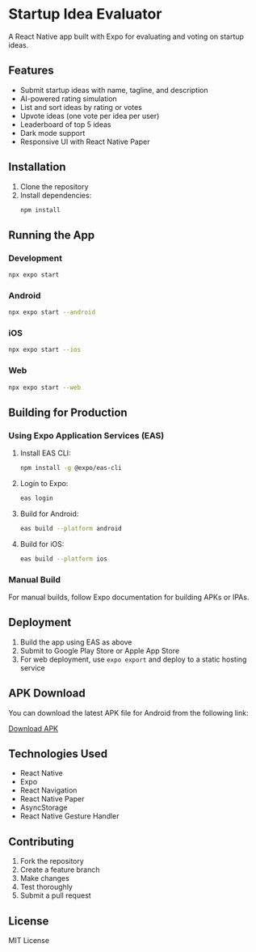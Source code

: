 # Startup Idea Evaluator

A React Native app built with Expo for evaluating and voting on startup ideas.

## Features

- Submit startup ideas with name, tagline, and description
- AI-powered rating simulation
- List and sort ideas by rating or votes
- Upvote ideas (one vote per idea per user)
- Leaderboard of top 5 ideas
- Dark mode support
- Responsive UI with React Native Paper

## Installation

1. Clone the repository
2. Install dependencies:
   ```bash
   npm install
   ```

## Running the App

### Development
```bash
npx expo start
```

### Android
```bash
npx expo start --android
```

### iOS
```bash
npx expo start --ios
```

### Web
```bash
npx expo start --web
```

## Building for Production

### Using Expo Application Services (EAS)
1. Install EAS CLI:
   ```bash
   npm install -g @expo/eas-cli
   ```

2. Login to Expo:
   ```bash
   eas login
   ```

3. Build for Android:
   ```bash
   eas build --platform android
   ```

4. Build for iOS:
   ```bash
   eas build --platform ios
   ```

### Manual Build
For manual builds, follow Expo documentation for building APKs or IPAs.

## Deployment

1. Build the app using EAS as above
2. Submit to Google Play Store or Apple App Store
3. For web deployment, use `expo export` and deploy to a static hosting service

## APK Download

You can download the latest APK file for Android from the following link:

[Download APK](https://expo.dev/artifacts/eas/9RRe2sn8eoGzthQZSS3XGm.apk)

## Technologies Used

- React Native
- Expo
- React Navigation
- React Native Paper
- AsyncStorage
- React Native Gesture Handler

## Contributing

1. Fork the repository
2. Create a feature branch
3. Make changes
4. Test thoroughly
5. Submit a pull request

## License

MIT License

